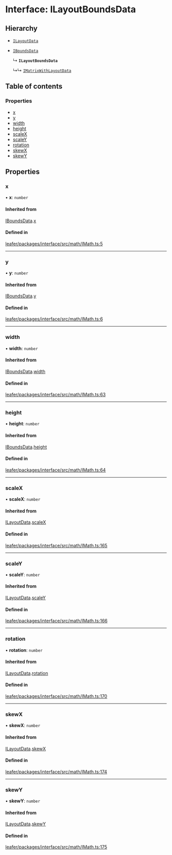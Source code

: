 # Interface: ILayoutBoundsData

## Hierarchy

- [`ILayoutData`](ILayoutData.md)

- [`IBoundsData`](IBoundsData.md)

  ↳ **`ILayoutBoundsData`**

  ↳↳ [`IMatrixWithLayoutData`](IMatrixWithLayoutData.md)

## Table of contents

### Properties

- [x](ILayoutBoundsData.md#x)
- [y](ILayoutBoundsData.md#y)
- [width](ILayoutBoundsData.md#width)
- [height](ILayoutBoundsData.md#height)
- [scaleX](ILayoutBoundsData.md#scalex)
- [scaleY](ILayoutBoundsData.md#scaley)
- [rotation](ILayoutBoundsData.md#rotation)
- [skewX](ILayoutBoundsData.md#skewx)
- [skewY](ILayoutBoundsData.md#skewy)

## Properties

### x

• **x**: `number`

#### Inherited from

[IBoundsData](IBoundsData.md).[x](IBoundsData.md#x)

#### Defined in

[leafer/packages/interface/src/math/IMath.ts:5](https://github.com/leaferjs/leafer/blob/a165a56/packages/interface/src/math/IMath.ts#L5)

___

### y

• **y**: `number`

#### Inherited from

[IBoundsData](IBoundsData.md).[y](IBoundsData.md#y)

#### Defined in

[leafer/packages/interface/src/math/IMath.ts:6](https://github.com/leaferjs/leafer/blob/a165a56/packages/interface/src/math/IMath.ts#L6)

___

### width

• **width**: `number`

#### Inherited from

[IBoundsData](IBoundsData.md).[width](IBoundsData.md#width)

#### Defined in

[leafer/packages/interface/src/math/IMath.ts:63](https://github.com/leaferjs/leafer/blob/a165a56/packages/interface/src/math/IMath.ts#L63)

___

### height

• **height**: `number`

#### Inherited from

[IBoundsData](IBoundsData.md).[height](IBoundsData.md#height)

#### Defined in

[leafer/packages/interface/src/math/IMath.ts:64](https://github.com/leaferjs/leafer/blob/a165a56/packages/interface/src/math/IMath.ts#L64)

___

### scaleX

• **scaleX**: `number`

#### Inherited from

[ILayoutData](ILayoutData.md).[scaleX](ILayoutData.md#scalex)

#### Defined in

[leafer/packages/interface/src/math/IMath.ts:165](https://github.com/leaferjs/leafer/blob/a165a56/packages/interface/src/math/IMath.ts#L165)

___

### scaleY

• **scaleY**: `number`

#### Inherited from

[ILayoutData](ILayoutData.md).[scaleY](ILayoutData.md#scaley)

#### Defined in

[leafer/packages/interface/src/math/IMath.ts:166](https://github.com/leaferjs/leafer/blob/a165a56/packages/interface/src/math/IMath.ts#L166)

___

### rotation

• **rotation**: `number`

#### Inherited from

[ILayoutData](ILayoutData.md).[rotation](ILayoutData.md#rotation)

#### Defined in

[leafer/packages/interface/src/math/IMath.ts:170](https://github.com/leaferjs/leafer/blob/a165a56/packages/interface/src/math/IMath.ts#L170)

___

### skewX

• **skewX**: `number`

#### Inherited from

[ILayoutData](ILayoutData.md).[skewX](ILayoutData.md#skewx)

#### Defined in

[leafer/packages/interface/src/math/IMath.ts:174](https://github.com/leaferjs/leafer/blob/a165a56/packages/interface/src/math/IMath.ts#L174)

___

### skewY

• **skewY**: `number`

#### Inherited from

[ILayoutData](ILayoutData.md).[skewY](ILayoutData.md#skewy)

#### Defined in

[leafer/packages/interface/src/math/IMath.ts:175](https://github.com/leaferjs/leafer/blob/a165a56/packages/interface/src/math/IMath.ts#L175)

